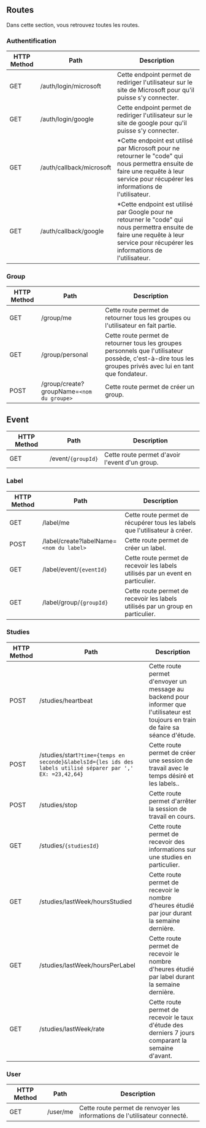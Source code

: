 ## Routes

Dans cette section, vous retrouvez toutes les routes.

### Authentification


| HTTP Method | Path                     | Description                                                                                                                                                                            |
| ----------- | ------------------------ | -------------------------------------------------------------------------------------------------------------------------------------------------------------------------------------- |
| GET         | /auth/login/microsoft    | Cette endpoint permet de rediriger l'utilisateur sur le site de Microsoft pour qu'il puisse s'y connecter.                                                                             |
| GET         | /auth/login/google       | Cette endpoint permet de rediriger l'utilisateur sur le site de google pour qu'il puisse s'y connecter.                                                                                |
| GET         | /auth/callback/microsoft | *Cette endpoint est utilisé par Microsoft pour ne retourner le "code" qui nous permettra ensuite de faire une requête à leur service pour récupérer les informations de l'utilisateur. |
| GET         | /auth/callback/google    | *Cette endpoint est utilisé par Google pour ne retourner le "code" qui nous permettra ensuite de faire une requête à leur service pour récupérer les informations de l'utilisateur.    |

### Group

| HTTP Method | Path            | Description                                                                                                                                                 |
| ----------- | --------------- | ----------------------------------------------------------------------------------------------------------------------------------------------------------- |
| GET         | /group/me       | Cette route permet de retourner tous les groupes ou l'utilisateur en fait partie.                                                                           |
| GET         | /group/personal | Cette route permet de retourner tous les groupes personnels que l'utilisateur possède, c'est-à-dire tous les groupes privés avec lui en tant que fondateur. |
| POST         | /group/create?groupName=`<nom du groupe>` | Cette route permet de créer un group. |

## Event

| HTTP Method | Path            | Description                                                                                                                                                 |
| ----------- | --------------- | ----------------------------------------------------------------------------------------------------------------------------------------------------------- |
| GET         | /event/`{groupId}`       | Cette route permet d'avoir l'event d'un group. |


### Label

| HTTP Method | Path                                     | Description                                                                |
| ----------- | ---------------------------------------- | -------------------------------------------------------------------------- |
| GET         | /label/me                                | Cette route permet de récupérer tous les labels que l'utilisateur à créer. |
| POST        | /label/create?labelName=`<nom du label>` | Cette route permet de créer un label.                                      |
| GET        | /label/event/`{eventId}` | Cette route permet de recevoir les labels utilisés par un event en particulier.  |
| GET        | /label/group/`{groupId}` | Cette route permet de recevoir les labels utilisés par un group en particulier.  |

### Studies

| HTTP Method | Path               | Description                                                                                                                          |
| ----------- | ------------------ | ------------------------------------------------------------------------------------------------------------------------------------ |
| POST         | /studies/heartbeat | Cette route permet d'envoyer un message au backend pour informer que l'utilisateur est toujours en train de faire sa séance d'étude. |
| POST         | /studies/start`?time={temps en seconde}&labelsId={les ids des labels utilisé séparer par ',' EX: =23,42,64}` | Cette route permet de créer une session de travail avec le temps désiré et les labels.. |
| POST        | /studies/stop | Cette route permet d'arrêter la session de travail en cours. |
| GET         | /studies/`{studiesId}` | Cette route permet de recevoir des informations sur une studies en particulier. |
| GET         | /studies/lastWeek/hoursStudied | Cette route permet de recevoir le nombre d'heures étudié par jour durant la semaine dernière. |
| GET         | /studies/lastWeek/hoursPerLabel | Cette route permet de recevoir le nombre d'heures étudié par label durant la semaine dernière. |
| GET         | /studies/lastWeek/rate | Cette route permet de recevoir le taux d'étude des derniers 7 jours comparant la semaine d'avant. |

### User

| HTTP Method | Path     | Description                                                                |
| ----------- | -------- | -------------------------------------------------------------------------- |
| GET         | /user/me | Cette route permet de renvoyer les informations de l'utilisateur connecté. |


